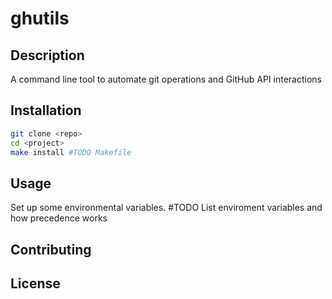 # ghutils

## Description

A command line tool to automate git operations and GitHub API interactions

## Installation


```bash
git clone <repo>
cd <project>
make install #TODO Makefile
```

## Usage

Set up some environmental variables. #TODO List enviroment variables and how precedence works

## Contributing

## License
